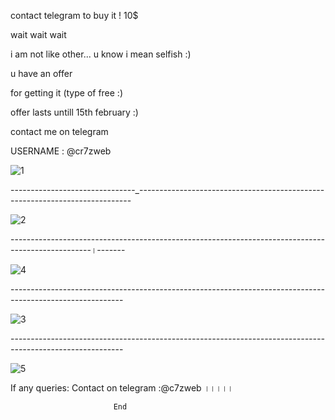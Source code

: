 
contact telegram to buy it !
10$

wait wait wait 

i am not like other...
u know i mean selfish :)

u have an offer 

for getting it (type of free :)

offer lasts untill 15th february :)

contact me on telegram 

USERNAME : @cr7zweb

![1](https://user-images.githubusercontent.com/122760785/215630513-58dd317e-a8b7-46bd-8cb2-b308fd973055.png)

-------------------------------_----------------------------------------------------------------------------

![2](https://user-images.githubusercontent.com/122760785/215630922-6f59a872-2ef6-49ea-b26e-2b68d9d1e26e.png)

-------------------------------_------------------------------------------------------_-------------।-------

![4](https://user-images.githubusercontent.com/122760785/215630930-70375825-5b93-4149-afdf-9c8b6d6b0ff4.png)

-------------------------------_------------------------------------------------------_---------------------

![3](https://user-images.githubusercontent.com/122760785/215630938-77db7043-a502-49f3-aeb8-4c395df98b61.png)

-------------------------------_------------------------------------------------------_---------------------

![5](https://user-images.githubusercontent.com/122760785/215630942-837e3a53-63a3-405d-9c87-a96a148dac77.png)


If any queries: Contact on telegram :@c7zweb ।।।।।

                           End

